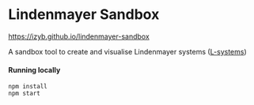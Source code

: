 # Lindenmayer Sandbox

https://izyb.github.io/lindenmayer-sandbox

A sandbox tool to create and visualise Lindenmayer systems ([L-systems](https://en.wikipedia.org/wiki/L-system))

#### Running locally
 ```
 npm install
 npm start
 ```
 